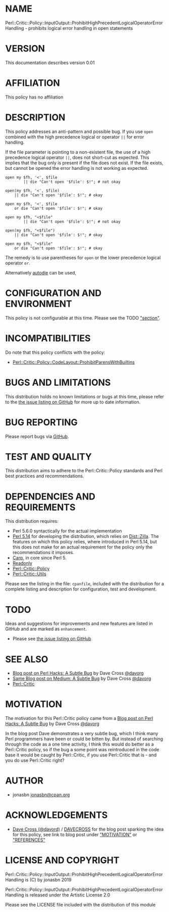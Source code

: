 # NAME

Perl::Critic::Policy::InputOutput::ProhibitHighPrecedentLogicalOperatorErrorHandling - prohibits logical error handling in open statements

# VERSION

This documentation describes version 0.01

# AFFILIATION

This policy has no affiliation

# DESCRIPTION

This policy addresses an anti-pattern and possible bug. If you use `open` combined with the high precedence logical or operator `||` for error handling.

If the file parameter is pointing to a non-existent file, the use of a high precedence logical operator `||`, does not short-cut as expected. This implies that the bug only is present if the file does not exist. If the file exists, but cannot be opened the error handling is not working as expected.

    open my $fh, '<', $file
            || die "Can't open '$file': $!"; # not okay

    open(my $fh, '<', $file)
        || die "Can't open '$file': $!"; # okay

    open my $fh, '<', $file
        or die "Can't open '$file': $!"; # okay

    open my $fh, "<$file"
            || die "Can't open '$file': $!"; # not okay

    open(my $fh, "<$file")
        || die "Can't open '$file': $!"; # okay

    open my $fh, "<$file"
        or die "Can't open '$file': $!"; # okay

The remedy is to use parentheses for `open` or the lower precedence logical operator `or`.

Alternatively [autodie](https://metacpan.org/pod/autodie) can be used,

# CONFIGURATION AND ENVIRONMENT

This policy is not configurable at this time. Please see the TODO ["section"](#section).

# INCOMPATIBILITIES

Do note that this policy conflicts with the policy:

- [Perl::Critic::Policy::CodeLayout::ProhibitParensWithBuiltins](https://metacpan.org/pod/Perl::Critic::Policy::CodeLayout::ProhibitParensWithBuiltins)

# BUGS AND LIMITATIONS

This distribution holds no known limitations or bugs at this time, please refer to the [the issue listing on GitHub](https://github.com/jonasbn/perl-critic-policy-regularexpressions-requiredefault/issues) for more up to date information.

# BUG REPORTING

Please report bugs via [GitHub](https://github.com/jonasbn/perl-critic-policy-regularexpressions-requiredefault/issues).

# TEST AND QUALITY

This distribution aims to adhere to the Perl::Critic::Policy standards and Perl best practices and recommendations.

# DEPENDENCIES AND REQUIREMENTS

This distribution requires:

- Perl 5.6.0 syntactically for the actual implementation
- [Perl 5.14](https://metacpan.org/pod/release/JESSE/perl-5.14.0/pod/perl.pod) for developing the distribution, which relies on [Dist::Zilla](http://dzil.org/). The features on which this policy relies, where introduced in Perl 5.14, but this does not make for an actual requirement for the policy only the recommendations it imposes.
- [Carp](https://metacpan.org/pod/Carp), in core since Perl 5.
- [Readonly](https://metacpan.org/pod/Readonly)
- [Perl::Critic::Policy](https://metacpan.org/pod/Perl::Critic::Policy)
- [Perl::Critic::Utils](https://metacpan.org/pod/Perl::Critic::Utils)

Please see the listing in the file: `cpanfile`, included with the distribution for a complete listing and description for configuration, test and development.

# TODO

Ideas and suggestions for improvements and new features are listed in GitHub and are marked as `enhancement`.

- Please see [the issue listing on GitHub](https://github.com/jonasbn/perl-critic-policy-regularexpressions-requiredefault/issues)

# SEE ALSO

- [Blog post on Perl Hacks: A Subtle Bug](https://perlhacks.com/2019/01/a-subtle-bug/) by Dave Cross [@davorg](https://twitter.com/davorg)
- [Same Blog post on Medium: A Subtle Bug](https://culturedperl.com/a-subtle-bug-c9982f681cb8) by Dave Cross [@davorg](https://twitter.com/davorg)
- [Perl::Critic](https://metacpan.org/pod/Perl::Critic)

# MOTIVATION

The motivation for this Perl::Critic policy came from a [Blog post on Perl Hacks: A Subtle Bug](https://perlhacks.com/2019/01/a-subtle-bug/) by Dave Cross [@davorg](https://twitter.com/davorg)

In the blog post Dave demonstrates a very subtle bug, which I think many Perl programmers have been or could be bitten by. But instead of searching through the code as a one time activity, I think this would do better as a Perl::Critic policy, so if the bug a some point was reintroduced in the code base it would be caught by Perl::Critic, if you use Perl::Critic that is - and you do use Perl::Critic right?

# AUTHOR

- jonasbn <jonasbn@cpan.org>

# ACKNOWLEDGEMENTS

- [Dave Cross (@davord)](https://twitter.com/davorg) / [DAVECROSS](https://metacpan.org/author/DAVECROSS) for the blog post sparking the idea for this policy, see link to blog post under ["MOTIVATION"](#motivation) or ["REFERENCES"](#references)

# LICENSE AND COPYRIGHT

Perl::Critic::Policy::InputOutput::ProhibitHighPrecedentLogicalOperatorErrorHandling is (C) by jonasbn 2019

Perl::Critic::Policy::InputOutput::ProhibitHighPrecedentLogicalOperatorErrorHandling is released under the Artistic License 2.0

Please see the LICENSE file included with the distribution of this module
